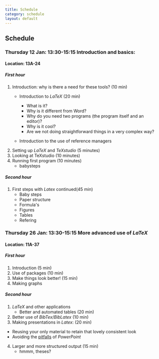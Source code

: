 ```yaml
---
title: Schedule
category: schedule
layout: default
---
```


## Schedule

### Thursday 12 Jan: 13:30-15:15 Introduction and basics:

#### Location: 13A-24

##### First hour

1.	Introduction: why is there a need for these tools? (10 min)
	- Introduction to *LaTeX* (20 min)
      + What is it? 
	  + Why is it different from Word?
      + Why do you need two programs (the program itself and an editor)?
      + Why is it cool?
      + Are we not doing straightforward things in a very complex way?
	
	- Introduction to the use of reference managers
2. Setting up *LaTeX* and *TeXstudio* (5 minutes)
3. Looking at TeXstudio (10 minutes)
4. Running first program (10 minutes)
	- babysteps

##### Second hour

1. First steps with *Latex* continued(45 min)
	- Baby steps
	- Paper structure
	- Formula's
	- Figures
	- Tables
	- Refering

### Thursday 26 Jan: 13:30-15:15 More advanced use of *LaTeX*

#### Location: 11A-37

##### First hour

1.  Introduction (5 min) 
2.	Use of packages (10 min)
3.  Make things look better! (15 min)
4.  Making graphs 

##### Second hour

1.	*LaTeX* and other applications
	- Better and automated tables (20 min)
2.	Better use of *BibTex*/*BibLatex* (10 min)
3.	Making presentations in *Latex*: (20 min)
  - Reusing your only material to retain that lovely consistent look
  - Avoiding the [pitfalls](http://users.ha.uth.gr/tgd/pt0501/09/Tufte.pdf) of *PowerPoint* 
4.  Larger and more structured output (15 min)
	- hmmm, theses?
